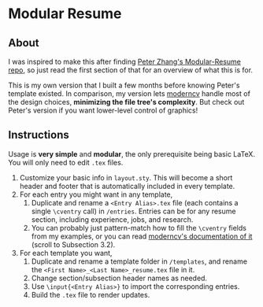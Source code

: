 # Modular Resume

## About
I was inspired to make this after finding [Peter Zhang's Modular-Resume repo](https://github.com/petezh/Modular-Resume), so just read the first section of that for an overview of what this is for.

This is my own version that I built a few months before knowing Peter's template existed. In comparison, my version lets [moderncv](https://ctan.org/pkg/moderncv?lang=en) handle most of the design choices, **minimizing the file tree's complexity**. But check out Peter's version if you want lower-level control of graphics!

## Instructions
Usage is **very simple** and **modular**, the only prerequisite being basic LaTeX. You will only need to edit `.tex` files.

1. Customize your basic info in `layout.sty`. This will become a short header and footer that is automatically included in every template.
2. For each entry you might want in any template,
	1. Duplicate and rename a `<Entry Alias>.tex` file (each contains a single `\cventry` call) in `/entries`. Entries can be for any resume section, including experience, jobs, and research.
	2. You can probably just pattern-match how to fill the `\cventry` fields from my examples, or you can read [moderncv's documentation of it](https://mirrors.mit.edu/CTAN/macros/latex/contrib/moderncv/manual/moderncv_userguide.pdf#page=5) (scroll to Subsection 3.2).
3. For each template you want,
	1. Duplicate and rename a template folder in `/templates`, and rename the `<First Name>_<Last Name>_resume.tex` file in it.
	2. Change section/subsection header names as needed.
	3. Use `\input{<Entry Alias>}` to import the corresponding entries.
	4. Build the `.tex` file to render updates.